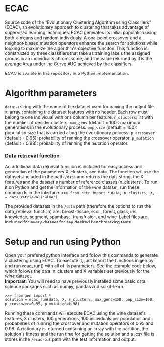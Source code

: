 # ECAC
Source code of the "Evolutionary Clustering Algorithm using Classifiers" (ECAC), an evolutionary approach to clustering that takes advantage of supervised learning techniques. ECAC generates its initial population using both k-means and random individuals. A one-point crossover and a neighbor-biased mutation operators enhance the search for solutions while looking to maximize the algorithm's objective funciton. This function is constructed by three classifiers that take as training labels the assigned groups in an individual's chromosome, and the value returned by it is the average Area under the Curve AUC achieved by the classifiers.

ECAC is avaible in this repository in a Python implementation.

# Algorithm parameters
``data``: a string with the name of the dataset used for naming the output file.
``X``: array containing the dataset features with no header. Each row must belong to one individual with one column per feature.
``n_clusters``: int with the number of desider clusters.
``max_gens`` (default = 100): maximum generations in the evolutionary process.
``pop_size`` (default = 100): population size that is carried along the evolutionary process.
``p_crossover`` (default = 0.95): probability of running the crossover operator.
``p_mutation`` (default = 0.98): probability of running the mutation operator.

### Data retrieval function
An additional data retrieval function is included for easy access and generation of the parameters X, clusters, and data. The function will use the datasets included in the path ``/data`` and returns the data string, the X features and the dataset's number of reference classes (n_clusters). To run it on Python and get the information of the *wine* dataset, run these commands in the interface.
``>>> from retr import *`` 
``data, n_clusters, X, _ = data_retrieval('wine')``  

The provided datasets in the ``/data`` path (therefore the options to run the data_retrieval function) are: breast-tissue, ecoli, forest, glass, iris, knowledge, segment, spambase, transfusion, and wine. Label files are included for every dataset for any desired benchmarking tests.

# Setup and run using Python
Open your prefered python interface and follow this commands to generate a clustering using ECAC. To execute it, just import the functions in gen.py and run ecac_run() with all of its parameters. See the example code below, which follows the data, n_clusters and X variables set previously for the *wine* dataset.  
**Important**: You will need to have previously installed some basic data science packages such as numpy, pandas and scikit-learn.

``>>> from gen import *``  
``solution = ecac_run(data, X, n_clusters, max_gens=100, pop_size=100, p_crossover=0.95, p_mutation=0.98)``  

Running these commands will execute ECAC using the wine dataset's features, 3 clusters, 100 generations, 100 individuals per population and probabilities of running the crossover and mutation operators of 0.95 and 0.98. A dictionary is returned containing an array with the partition, the solution's fitness and the run time for getting the solution and a .csv file is stores in the ``/ecac-out`` path with the test information and output.
